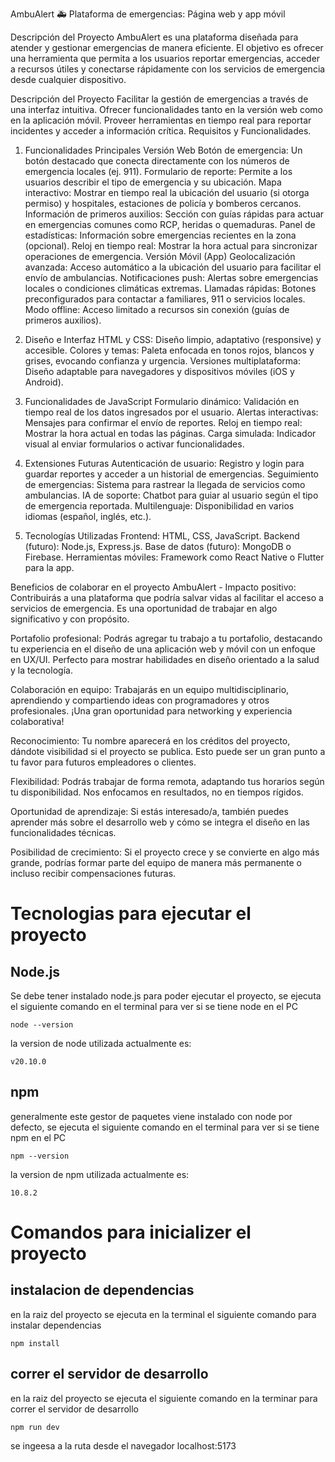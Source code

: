 AmbuAlert 🚑
Plataforma de emergencias: Página web y app móvil

Descripción del Proyecto
AmbuAlert es una plataforma diseñada para atender y gestionar emergencias de manera eficiente. El objetivo es ofrecer una herramienta que permita a los usuarios reportar emergencias, acceder a recursos útiles y conectarse rápidamente con los servicios de emergencia desde cualquier dispositivo.

Descripción del Proyecto
Facilitar la gestión de emergencias a través de una interfaz intuitiva.
Ofrecer funcionalidades tanto en la versión web como en la aplicación móvil.
Proveer herramientas en tiempo real para reportar incidentes y acceder a información crítica.
Requisitos y Funcionalidades.

1. Funcionalidades Principales
Versión Web
Botón de emergencia: Un botón destacado que conecta directamente con los números de emergencia locales (ej. 911).
Formulario de reporte: Permite a los usuarios describir el tipo de emergencia y su ubicación.
Mapa interactivo: Mostrar en tiempo real la ubicación del usuario (si otorga permiso) y hospitales, estaciones de policía y bomberos cercanos.
Información de primeros auxilios: Sección con guías rápidas para actuar en emergencias comunes como RCP, heridas o quemaduras.
Panel de estadísticas: Información sobre emergencias recientes en la zona (opcional).
Reloj en tiempo real: Mostrar la hora actual para sincronizar operaciones de emergencia.
Versión Móvil (App)
Geolocalización avanzada: Acceso automático a la ubicación del usuario para facilitar el envío de ambulancias.
Notificaciones push: Alertas sobre emergencias locales o condiciones climáticas extremas.
Llamadas rápidas: Botones preconfigurados para contactar a familiares, 911 o servicios locales.
Modo offline: Acceso limitado a recursos sin conexión (guías de primeros auxilios).

2. Diseño e Interfaz
HTML y CSS: Diseño limpio, adaptativo (responsive) y accesible.
Colores y temas: Paleta enfocada en tonos rojos, blancos y grises, evocando confianza y urgencia.
Versiones multiplataforma: Diseño adaptable para navegadores y dispositivos móviles (iOS y Android).

3. Funcionalidades de JavaScript
Formulario dinámico: Validación en tiempo real de los datos ingresados por el usuario.
Alertas interactivas: Mensajes para confirmar el envío de reportes.
Reloj en tiempo real: Mostrar la hora actual en todas las páginas.
Carga simulada: Indicador visual al enviar formularios o activar funcionalidades.

4. Extensiones Futuras
Autenticación de usuario: Registro y login para guardar reportes y acceder a un historial de emergencias.
Seguimiento de emergencias: Sistema para rastrear la llegada de servicios como ambulancias.
IA de soporte: Chatbot para guiar al usuario según el tipo de emergencia reportada.
Multilenguaje: Disponibilidad en varios idiomas (español, inglés, etc.).

5. Tecnologías Utilizadas
Frontend: HTML, CSS, JavaScript.
Backend (futuro): Node.js, Express.js.
Base de datos (futuro): MongoDB o Firebase.
Herramientas móviles: Framework como React Native o Flutter para la app.






Beneficios de colaborar en el proyecto AmbuAlert -
Impacto positivo:
Contribuirás a una plataforma que podría salvar vidas al facilitar el acceso a servicios de emergencia. Es una oportunidad de trabajar en algo significativo y con propósito.

Portafolio profesional:
Podrás agregar tu trabajo a tu portafolio, destacando tu experiencia en el diseño de una aplicación web y móvil con un enfoque en UX/UI. Perfecto para mostrar habilidades en diseño orientado a la salud y la tecnología.

Colaboración en equipo:
Trabajarás en un equipo multidisciplinario, aprendiendo y compartiendo ideas con programadores y otros profesionales. ¡Una gran oportunidad para networking y experiencia colaborativa!

Reconocimiento:
Tu nombre aparecerá en los créditos del proyecto, dándote visibilidad si el proyecto se publica. Esto puede ser un gran punto a tu favor para futuros empleadores o clientes.

Flexibilidad:
Podrás trabajar de forma remota, adaptando tus horarios según tu disponibilidad. Nos enfocamos en resultados, no en tiempos rígidos.

Oportunidad de aprendizaje:
Si estás interesado/a, también puedes aprender más sobre el desarrollo web y cómo se integra el diseño en las funcionalidades técnicas.

Posibilidad de crecimiento:
Si el proyecto crece y se convierte en algo más grande, podrías formar parte del equipo de manera más permanente o incluso recibir compensaciones futuras.

# Tecnologias para ejecutar el proyecto
## Node.js
Se debe tener instalado node.js para poder ejecutar el proyecto, se ejecuta el siguiente comando en el terminal para ver si se tiene node en el PC
```
node --version
```
la version de node utilizada actualmente es: 
```
v20.10.0
``` 

## npm
generalmente este gestor de paquetes viene instalado con node por defecto, se ejecuta el siguiente comando en el terminal para ver si se tiene npm en el PC
```
npm --version
```
la version de npm utilizada actualmente es:
```
10.8.2
```

# Comandos para inicializer el proyecto

## instalacion de dependencias
en la raiz del proyecto se ejecuta en la terminal el siguiente comando para instalar dependencias
```
npm install
```

## correr el servidor de desarrollo
en la raiz del proyecto se ejecuta el siguiente comando en la terminar para correr el servidor de desarrollo
```
npm run dev
```
se ingeesa a la ruta desde el navegador localhost:5173
